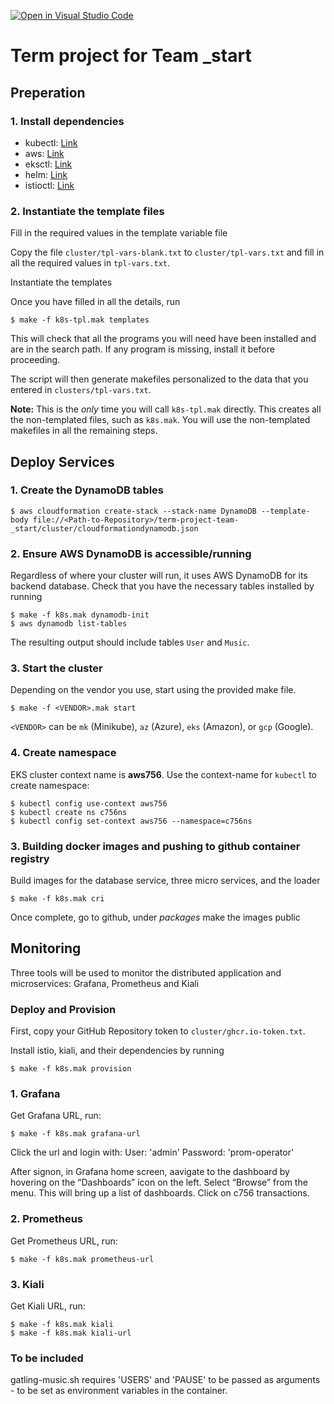 [![Open in Visual Studio Code](https://classroom.github.com/assets/open-in-vscode-f059dc9a6f8d3a56e377f745f24479a46679e63a5d9fe6f495e02850cd0d8118.svg)](https://classroom.github.com/online_ide?assignment_repo_id=7031369&assignment_repo_type=AssignmentRepo)
# Term project for Team _start

## Preperation

### 1. Install dependencies

- kubectl: [Link](https://kubernetes.io/docs/tasks/tools/)
- aws: [Link](https://docs.aws.amazon.com/cli/latest/userguide/getting-started-install.html)
- eksctl: [Link](https://docs.aws.amazon.com/eks/latest/userguide/eksctl.html)
- helm: [Link](https://helm.sh/docs/helm/helm_install/)
- istioctl: [Link](https://istio.io/latest/docs/ops/diagnostic-tools/istioctl/)

### 2. Instantiate the template files

Fill in the required values in the template variable file

Copy the file `cluster/tpl-vars-blank.txt` to `cluster/tpl-vars.txt`
and fill in all the required values in `tpl-vars.txt`.  

Instantiate the templates

Once you have filled in all the details, run

~~~
$ make -f k8s-tpl.mak templates
~~~

This will check that all the programs you will need have been
installed and are in the search path.  If any program is missing,
install it before proceeding.

The script will then generate makefiles personalized to the data that
you entered in `clusters/tpl-vars.txt`.

**Note:** This is the *only* time you will call `k8s-tpl.mak`
directly. This creates all the non-templated files, such as
`k8s.mak`.  You will use the non-templated makefiles in all the
remaining steps.

## Deploy Services

### 1. Create the DynamoDB tables

~~~
$ aws cloudformation create-stack --stack-name DynamoDB --template-body file://<Path-to-Repository>/term-project-team-_start/cluster/cloudformationdynamodb.json
~~~

### 2. Ensure AWS DynamoDB is accessible/running

Regardless of where your cluster will run, it uses AWS DynamoDB
for its backend database. Check that you have the necessary tables
installed by running

~~~
$ make -f k8s.mak dynamodb-init
$ aws dynamodb list-tables
~~~

The resulting output should include tables `User` and `Music`.

### 3. Start the cluster

Depending on the vendor you use, start using the provided make file.

~~~
$ make -f <VENDOR>.mak start
~~~

`<VENDOR>` can be `mk` (Minikube), `az` (Azure), `eks` (Amazon), or `gcp` (Google).

### 4. Create namespace

EKS cluster context name is **aws756**. Use the context-name for `kubectl` to create namespace:

~~~
$ kubectl config use-context aws756
$ kubectl create ns c756ns
$ kubectl config set-context aws756 --namespace=c756ns
~~~

### 3. Building docker images and pushing to github container registry

Build images for the database service, three micro services, and the loader

~~~
$ make -f k8s.mak cri
~~~

Once complete, go to github, under *packages* make the images public

## Monitoring

Three tools will be used to monitor the distributed application and microservices: Grafana, Prometheus and Kiali

### Deploy and Provision

First, copy your GitHub Repository token to `cluster/ghcr.io-token.txt`.

Install istio, kiali, and their dependencies by running

~~~
$ make -f k8s.mak provision
~~~

###  1. Grafana

Get Grafana URL, run:

~~~
$ make -f k8s.mak grafana-url
~~~

Click the url and login with:
  User: 'admin'
  Password: 'prom-operator'

After signon, in Grafana home screen, aavigate to the dashboard by hovering on the “Dashboards” icon on the left.
Select “Browse” from the menu. This will bring up a list of dashboards. Click on c756 transactions.

###  2. Prometheus

Get Prometheus URL, run:

~~~
$ make -f k8s.mak prometheus-url
~~~

### 3. Kiali
Get Kiali URL, run:

~~~
$ make -f k8s.mak kiali
$ make -f k8s.mak kiali-url
~~~

### To be included

gatling-music.sh requires 'USERS' and 'PAUSE' to be passed as arguments - to be set as environment variables in the container.

